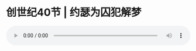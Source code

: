 # 创世纪40节 | 约瑟为囚犯解梦

<audio style="width: 100%;" preload="false" controls controlslist="nodownload"><source src="https://file.simai.life/audio/mp3/2020/200122_003.mp3" type="audio/mpeg">Your browser does not support the audio element.</audio>

